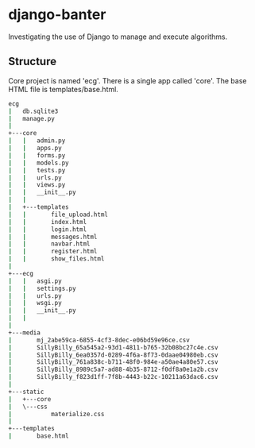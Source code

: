 # django-banter
Investigating the use of Django to manage and execute algorithms.

## Structure
Core project is named 'ecg'. There is a single app called 'core'. The base HTML file is templates/base.html. 

```bash
ecg
|   db.sqlite3
|   manage.py
|           
+---core
|   |   admin.py
|   |   apps.py
|   |   forms.py
|   |   models.py
|   |   tests.py
|   |   urls.py
|   |   views.py
|   |   __init__.py
|   |          
|   +---templates
|   |       file_upload.html
|   |       index.html
|   |       login.html
|   |       messages.html
|   |       navbar.html
|   |       register.html
|   |       show_files.html
|           
+---ecg
|   |   asgi.py
|   |   settings.py
|   |   urls.py
|   |   wsgi.py
|   |   __init__.py
|   |   
|           
+---media
|       mj_2abe59ca-6855-4cf3-8dec-e06bd59e96ce.csv
|       SillyBilly_65a545a2-93d1-4811-b765-32b08bc27c4e.csv
|       SillyBilly_6ea0357d-0289-4f6a-8f73-0daae04980eb.csv
|       SillyBilly_761a838c-b711-48f0-984e-a50ae4a80e57.csv
|       SillyBilly_8989c5a7-ad88-4b35-8712-f0df8a0e1a2b.csv
|       SillyBilly_f823d1ff-7f8b-4443-b22c-10211a63dac6.csv
|       
+---static
|   +---core
|   \---css
|           materialize.css
|           
+---templates
|       base.html
```
